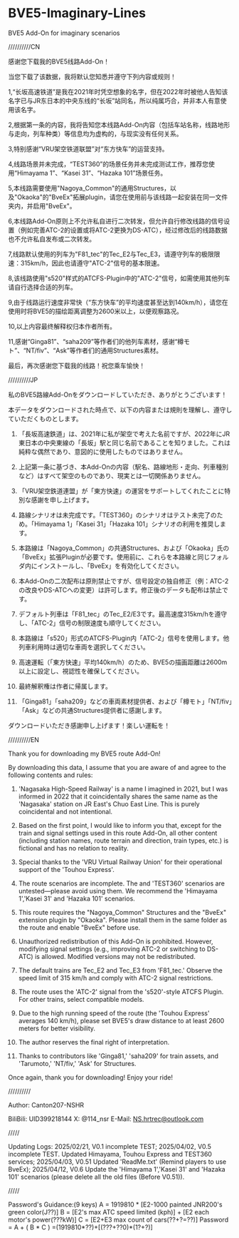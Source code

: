 # BVE5-Imaginary-Lines
BVE5 Add-On for imaginary scenarios

//////////CN

感谢您下载我的BVE5线路Add-On！

当您下载了该数据，我将默认您知悉并遵守下列内容或规则！

1,“长坂高速铁道”是我在2021年时凭空想象的名字，但在2022年时被他人告知该名字已与JR东日本的中央东线的“长坂”站同名，所以纯属巧合，并非本人有意使用该名字。

2,根据第一条的内容，我将告知您本线路Add-On内容（包括车站名称，线路地形与走向，列车种类）等信息均为虚构的，与现实没有任何关系。

3,特别感谢“VRU架空铁道联盟”对“东方快车”的运营支持。

4,线路场景并未完成，“TEST360”的场景任务并未完成测试工作，推荐您使用“Himayama 1”、“Kasei 31”、“Hazaka 101”场景任务。

5,本线路需要使用"Nagoya_Common"的通用Structures，以及"Okaoka"的"BveEx"拓展plugin，请您在使用前与该线路一起安装在同一文件夹内，并启用"BveEx"。

6,本线路Add-On原则上不允许私自进行二次转发，但允许自行修改线路的信号设置（例如完善ATC-2的设置或将ATC-2更换为DS-ATC），经过修改后的线路数据也不允许私自发布或二次转发。

7,线路默认使用的列车为"F81_tec"的Tec_E2与Tec_E3，请遵守列车的极限限速：315km/h，因此也请遵守"ATC-2"信号的基本限速。

8,该线路使用"s520"样式的ATCFS-Plugin中的"ATC-2"信号，如需使用其他列车请自行选择合适的列车。

9,由于线路运行速度非常快（“东方快车”的平均速度甚至达到140km/h），请您在使用时将BVE5的描绘距离调整为2600米以上，以便观察路况。

10,以上内容最终解释权归本作者所有。

11,感谢“Ginga81”、“saha209”等作者们的他列车素材，感谢“樽モト”、“NT/fiv”、“Ask”等作者们的通用Structures素材。

最后，再次感谢您下载我的线路！祝您乘车愉快！

//////////JP

私のBVE5路線Add-Onをダウンロードしていただき、ありがとうございます！

本データをダウンロードされた時点で、以下の内容または規則を理解し、遵守していただくものとします。

1. 「長坂高速鉄道」は、2021年に私が架空で考えた名前ですが、2022年にJR東日本の中央東線の「長坂」駅と同じ名前であることを知りました。これは純粋な偶然であり、意図的に使用したものではありません。

2. 上記第一条に基づき、本Add-Onの内容（駅名、路線地形・走向、列車種別など）はすべて架空のものであり、現実とは一切関係ありません。

3. 「VRU架空鉄道連盟」が「東方快速」の運営をサポートしてくれたことに特別な感謝を申し上げます。

4. 路線シナリオは未完成です。「TEST360」のシナリオはテスト未完了のため。「Himayama 1」「Kasei 31」「Hazaka 101」シナリオの利用を推奨します。

5. 本路線は「Nagoya_Common」の共通Structures、および「Okaoka」氏の「BveEx」拡張Pluginが必要です。使用前に、これらを本路線と同じフォルダ内にインストールし、「BveEx」を有効化してください。

6. 本Add-Onの二次配布は原則禁止ですが、信号設定の独自修正（例：ATC-2の改良やDS-ATCへの変更）は許可します。修正後のデータも配布は禁止です。

7. デフォルト列車は「F81_tec」のTec_E2/E3です。最高速度315km/hを遵守し、「ATC-2」信号の制限速度も順守してください。

8. 本路線は「s520」形式のATCFS-Plugin内「ATC-2」信号を使用します。他列車利用時は適切な車両を選択してください。

9. 高速運転（「東方快速」平均140km/h）のため、BVE5の描画距離は2600m以上に設定し、視認性を確保してください。

10. 最終解釈権は作者に帰属します。

11. 「Ginga81」「saha209」などの車両素材提供者、および「樽モト」「NT/fiv」「Ask」などの共通Structures提供者に感謝します。

ダウンロードいただき感謝申し上げます！楽しい運転を！

//////////EN

Thank you for downloading my BVE5 route Add-On!

By downloading this data, I assume that you are aware of and agree to the following contents and rules:

1. 'Nagasaka High-Speed Railway' is a name I imagined in 2021, but I was informed in 2022 that it coincidentally shares the same name as the 'Nagasaka' station on JR East's Chuo East Line. This is purely coincidental and not intentional.

2. Based on the first point, I would like to inform you that, except for the train and signal settings used in this route Add-On, all other content (including station names, route terrain and direction, train types, etc.) is fictional and has no relation to reality.

3. Special thanks to the 'VRU Virtual Railway Union' for their operational support of the 'Touhou Express'.

4. The route scenarios are incomplete. The  and 'TEST360' scenarios are untested—please avoid using them. We recommend the 'Himayama 1','Kasei 31' and 'Hazaka 101' scenarios.

5. This route requires the "Nagoya_Common" Structures and the "BveEx" extension plugin by "Okaoka". Please install them in the same folder as the route and enable "BveEx" before use.

6. Unauthorized redistribution of this Add-On is prohibited. However, modifying signal settings (e.g., improving ATC-2 or switching to DS-ATC) is allowed. Modified versions may not be redistributed.

7. The default trains are Tec_E2 and Tec_E3 from 'F81_tec.' Observe the speed limit of 315 km/h and comply with ATC-2 signal restrictions.

8. The route uses the 'ATC-2' signal from the 's520'-style ATCFS Plugin. For other trains, select compatible models.

9. Due to the high running speed of the route (the 'Touhou Express' averages 140 km/h), please set BVE5's draw distance to at least 2600 meters for better visibility.

10. The author reserves the final right of interpretation.

11. Thanks to contributors like 'Ginga81,' 'saha209' for train assets, and 'Tarumoto,' 'NT/fiv,' 'Ask' for Structures.

Once again, thank you for downloading! Enjoy your ride!

//////////

Author: Canton207-NSHR

BiliBili: UID399218144
X: @114_nsr
E-Mail: NS.hrtrec@outlook.com

/////

Updating Logs:
2025/02/21, V0.1 incomplete TEST;
2025/04/02, V0.5 incomplete TEST. Updated Himayama, Touhou Express and TEST360 services;
2025/04/03, V0.51 Updated 'ReadMe.txt' (Remind players to use BveEx);
2025/04/12, V0.6 Update the 'Himayama 1','Kasei 31' and 'Hazaka 101' scenarios (please delete all the old files (Before V0.51)).

/////

Password's Guidance:(9 keys)
A = 1919810 * [E2-1000 painted JNR200's green color(J??)]
B = [E2's max ATC speed limited (kph)] + [E2 each motor's power(???kW)]
C = [E2+E3 max count of cars(??+?=??)]
Password = A + ( B * C )
=(1919810*??)+[(???+??0)*(1?+?)]
